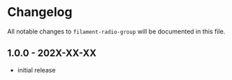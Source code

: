 # Changelog

All notable changes to `filament-radio-group` will be documented in this file.

## 1.0.0 - 202X-XX-XX

- initial release
